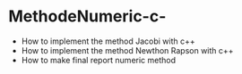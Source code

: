 # MethodeNumeric-c-

- How to implement the method Jacobi with c++
- How to implement the method Newthon Rapson with c++
- How to make final report numeric method